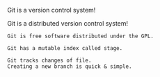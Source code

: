 Git is a version control system!

Git is a distributed version control system!

```
Git is free software distributed under the GPL.
```

```
Git has a mutable index called stage.
```

```
Git tracks changes of file.
Creating a new branch is quick & simple.
```

